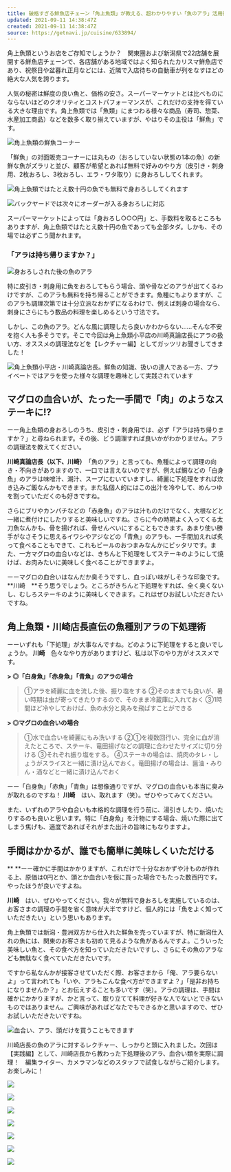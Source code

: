 ```yaml
---
title: 破格すぎる鮮魚店チェーン「角上魚類」が教える、超わかりやすい「魚のアラ」活用術【レクチャー編】
updated: 2021-09-11 14:38:47Z
created: 2021-09-11 14:38:47Z
source: https://getnavi.jp/cuisine/633894/
---
```


角上魚類というお店をご存知でしょうか？　関東圏および新潟県で22店舗を展開する鮮魚店チェーンで、各店舗がある地域ではよく知られたカリスマ鮮魚店であり、祝祭日や盆暮れ正月などには、近隣で入店待ちの自動車が列をなすほどの絶大な人気を誇ります。

人気の秘密は鮮度の良い魚と、価格の安さ。スーパーマーケットとは比べものにならないほどのクオリティとコストパフォーマンスが、これだけの支持を得ている大きな理由です。角上魚類では「魚類」にまつわる様々な商品（寿司、惣菜、水産加工商品）などを数多く取り揃えていますが、やはりその主役は「鮮魚」です。

![](https://getnavi.jp/wps/wp-content/uploads/2021/08/kakujoeara01_02-760x484.jpg)角上魚類の鮮魚コーナー

「鮮魚」の対面販売コーナーには丸もの（おろしていない状態の1本の魚）の新鮮な魚がズラリと並び、顧客が希望とあれば無料で好みのやり方（皮引き・刺身用、2枚おろし、3枚おろし、エラ・ワタ取り）に身おろししてくれます。

![](https://getnavi.jp/wps/wp-content/uploads/2021/08/kakujoeara01_03-760x509.jpg)角上魚類ではたとえ数十円の魚でも無料で身おろししてくれます

![](https://getnavi.jp/wps/wp-content/uploads/2021/08/kakujoeara01_04JPG-760x505.jpg)バックヤードでは次々にオーダーが入る身おろしに対応

スーパーマーケットによっては「身おろし○○○円」と、手数料を取るところもありますが、角上魚類ではたとえ数十円の魚であっても全部タダ。しかも、その場では必ずこう聞かれます。

### **「アラは持ち帰りますか？」**

![](https://getnavi.jp/wps/wp-content/uploads/2021/08/kakujoeara01_05-760x546.jpg)身おろしされた後の魚のアラ

特に皮引き・刺身用に魚をおろしてもらう場合、頭や骨などのアラが出てくるわけですが、このアラも無料を持ち帰ることができます。魚種にもよりますが、このアラも調理次第では十分立派なおかずになるわけで、例えば刺身の場合なら、刺身にさらにもう数品の料理を楽しめるという寸法です。

しかし、この魚のアラ。どんな風に調理したら良いかわからない……そんな不安を抱く人も多そうです。そこで今回は角上魚類小平店の川崎真論店長にアラの扱い方、オススメの調理法などを【レクチャー編】としてガッツリお聞きしてきました！

![](https://getnavi.jp/wps/wp-content/uploads/2021/08/kakujoeara01_06-760x523.jpg)角上魚類小平店・川崎真論店長。鮮魚の知識、扱いの達人である一方、プライベートではアラを使った様々な調理を趣味として実践されています

## **マグロの血合いが、たった一手間で「肉」のようなステーキに!?**

ーー角上魚類の身おろしのうち、皮引き・刺身用では、必ず「アラは持ち帰りますか？」と尋ねられます。その後、どう調理すれば良いかがわかりません。アラの調理法を教えてください。

**川崎真論店長（以下、川崎）**　「魚のアラ」と言っても、魚種によって調理の向き・不向きがありますので、一口では言えないのですが、例えば鯛などの「白身魚」のアラは味噌汁、潮汁、スープにむいていますし、綺麗に下処理をすれば炊き込みご飯なんかもできます。また私個人的にはこの出汁を冷やして、めんつゆを割っていただくのも好きですね。

さらにブリやカンパチなどの「赤身魚」のアラは汁ものだけでなく、大根などと一緒に煮付けにしたりすると美味しいですね。さらに今の時期よく入ってくる太刀魚なんかも、骨を揚げれば、骨せんべいにすることもできます。あまり使い勝手がなさそうに思えるイワシやアジなどの「青魚」のアラも、一手間加えれば炙って食べることもできて、これもビールのおつまみなんかにピッタリです。また、一方マグロの血合いなどは、きちんと下処理をしてステーキのようにして焼けば、お肉みたいに美味しく食べることができますよ。

ーーマグロの血合いはなんだか臭そうですし、血っぽい味がしそうな印象です。
**川崎　**そう思うでしょう。ところがきちんと下処理をすれば、全く臭くないし、むしろステーキのように美味しくできます。これはぜひお試しいただきたいですね。

## **角上魚類・川崎店長直伝の魚種別アラの下処理術**

ーーいずれも「下処理」が大事なんですね。どのように下処理をすると良いでしょうか。
**川崎**　色々なやり方がありますけど、私は以下のやり方がオススメです。

**> ◎「白身魚」「赤身魚」「青魚」のアラの場合**
> ①アラを綺麗に血を流した後、振り塩をする
> ②そのままでも良いが、暑い時期は虫が寄ってきたりするので、そのまま冷蔵庫に入れておく
> ③1時間ほど冷やしておけば、魚の水分と臭みを飛ばすことができる
>
**> ◎マグロの血合いの場合**
> ①水で血合いを綺麗にもみ洗いする
> ②①を複数回行い、完全に血が消えたところで、ステーキ、竜田揚げなどの調理に合わせたサイズに切り分ける
> ③それぞれ振り塩をする。
> ④ステーキの場合は、焼肉のタレ・しょうがスライスと一緒に漬け込んでおく。竜田揚げの場合は、醤油・みりん・酒などと一緒に漬け込んでおく

ーー「白身魚」「赤魚」「青魚」は想像通りですが、マグロの血合いも本当に臭みが取れるのですね！
**川崎**　はい、取れます（笑）。ぜひやってみてください。

また、いずれのアラや血合いも本格的な調理を行う前に、湯引きしたり、焼いたりするのも良いと思います。特に「白身魚」を汁物にする場合、焼いた際に出てしまう焦げも、適度であればそれがまた出汁の旨味にもなりますよ。

## **手間はかかるが、誰でも簡単に美味しくいただける**

**  **ーー確かに手間はかかりますが、これだけで十分なおかずや汁ものが作れる上、原価は0円とか、頭とか血合いを仮に買った場合でもたった数百円です。やったほうが良いですよね。

**川崎**　はい、ぜひやってください。我々が無料で身おろしを実施しているのは、お客さまの調理の手間を省く意味が大半ですけど、個人的には「魚をよく知っていただきたい」という思いもあります。

角上魚類では新潟・豊洲双方から仕入れた鮮魚を売っていますが、特に新潟仕入れの魚には、関東のお客さまも初めて見るような魚があるんですよ。こういった美味しい魚と、その食べ方を知っていただきたいですし、さらにその魚のアラなども無駄なく食べていただきたいです。

ですから私なんかが接客させていただく際、お客さまから「俺、アラ要らないよ」って言われても「いや、アラもこんな食べ方ができますよ？」「是非お持ちになりませんか？」とお伝えすることも多いです（笑）。アラの調理は、手間は確かにかかりますが、かと言って、取り立てて料理が好きな人でないとできないものではありません。ご興味があればどなたでもできるかと思いますので、ぜひお試しいただきたいですね。

![](https://getnavi.jp/wps/wp-content/uploads/2021/08/kakujoeara01_07-760x413.jpg)血合い、アラ、頭だけを買うこともできます

川崎店長の魚のアラに対するレクチャー、しっかりと頭に入れました。次回は【実践編】として、川崎店長から教わった下処理後のアラ、血合い類を実際に調理！　編集ライター、カメラマンなどのスタッフで試食しながらご紹介します。お楽しみに！

 [![](https://getnavi.jp/wps/wp-content/plugins/lazy-load/images/1x1.trans.gif)](https://getnavi.jp/cuisine/633894/attachment/kakujoeara01_07/)

 [![](https://getnavi.jp/wps/wp-content/plugins/lazy-load/images/1x1.trans.gif)](https://getnavi.jp/cuisine/633894/attachment/kakujoeara01_06/)

 [![](https://getnavi.jp/wps/wp-content/plugins/lazy-load/images/1x1.trans.gif)](https://getnavi.jp/cuisine/633894/attachment/kakujoeara01_05/)

 [![](https://getnavi.jp/wps/wp-content/plugins/lazy-load/images/1x1.trans.gif)](https://getnavi.jp/cuisine/633894/attachment/kakujoeara01_04jpg/)

 [![](https://getnavi.jp/wps/wp-content/plugins/lazy-load/images/1x1.trans.gif)](https://getnavi.jp/cuisine/633894/attachment/kakujoeara01_03/)

 [![](https://getnavi.jp/wps/wp-content/plugins/lazy-load/images/1x1.trans.gif)](https://getnavi.jp/cuisine/633894/attachment/kakujoeara01_02/)

 [![](https://getnavi.jp/wps/wp-content/plugins/lazy-load/images/1x1.trans.gif)](https://getnavi.jp/cuisine/633894/attachment/kakujoeara01_01/)